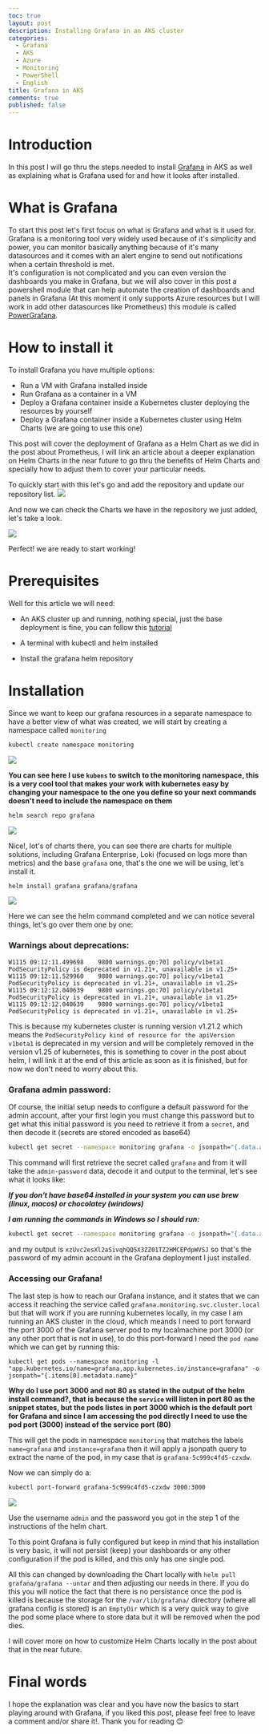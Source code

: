 ```yaml
---
toc: true
layout: post
description: Installing Grafana in an AKS cluster
categories:
  - Grafana
  - AKS
  - Azure
  - Monitoring
  - PowerShell
  - English
title: Grafana in AKS
comments: true
published: false
---
```


# Introduction

In this post I will go thru the steps needed to install [Grafana](https://grafana.com/) in AKS as well as explaining what is Grafana used for and how it looks after installed.

# What is Grafana

To start this post let's first focus on what is Grafana and what is it used for. Grafana is a monitoring tool very widely used because of it's simplicity and power, you can monitor basically anything because of it's many datasources and it comes with an alert engine to send out notifications when a certain threshold is met.  
It's configuration is not complicated and you can even version the dashboards you make in Grafana, but we will also cover in this post a powershell module that can help automate the creation of dashboards and panels in Grafana (At this moment it only supports Azure resources but I will work in add other datasources like Prometheus) this module is called [PowerGrafana](https://www.powershellgallery.com/packages/PowerGrafana/0.1.0).

# How to install it

To install Grafana you have multiple options:

 - Run a VM with Grafana installed inside
 - Run Grafana as a container in a VM
 - Deploy a Grafana container inside a Kubernetes cluster deploying the resources by yourself
 - Deploy a Grafana container inside a Kubernetes cluster using Helm Charts (we are going to use this one)

This post will cover the deployment of Grafana as a Helm Chart as we did in the post about Prometheus, I will link an article about a deeper explanation on Helm Charts in the near future to go thru the benefits of Helm Charts and specially how to adjust them to cover your particular needs.

To quickly start with this let's go and add the repository and update our repository list.
![](./Images/grafana/helm-repo-add.png)

And now we can check the Charts we have in the repository we just added, let's take a look.  

![](./Images/grafana/helm-search-repo.png)

Perfect! we are ready to start working!

# Prerequisites

Well for this article we will need:

- An AKS cluster up and running, nothing special, just the base deployment is fine, you can follow this [tutorial](https://docs.microsoft.com/en-us/azure/aks/kubernetes-walkthrough-portal)

- A terminal with kubectl and helm installed 

- Install the grafana helm repository

# Installation

Since we want to keep our grafana resources in a separate namespace to have a better view of what was created, we will start by creating a namespace called `monitoring`

```bash
kubectl create namespace monitoring
```
![](./Images/grafana/create-namespace.png)

**You can see here I use `kubens` to switch to the monitoring namespace, this is a very cool tool that makes your work with kubernetes easy by changing your namespace to the one you define so your next commands doesn't need to include the namespace on them**


```bash
helm search repo grafana
```

![](./Images/grafana/helm-search-repo-grafana.png)

Nice!, lot's of charts there, you can see there are charts for multiple solutions, including Grafana Enterprise, Loki (focused on logs more than metrics) and the base `grafana` one, that's the one we will be using, let's install it.

```bash
helm install grafana grafana/grafana
```

![](./Images/grafana/helm-install-grafana.png)

Here we can see the helm command completed and we can notice several things, let's go over them one by one:

### Warnings about deprecations:

```
W1115 09:12:11.499698    9800 warnings.go:70] policy/v1beta1 PodSecurityPolicy is deprecated in v1.21+, unavailable in v1.25+
W1115 09:12:11.529960    9800 warnings.go:70] policy/v1beta1 PodSecurityPolicy is deprecated in v1.21+, unavailable in v1.25+
W1115 09:12:12.040639    9800 warnings.go:70] policy/v1beta1 PodSecurityPolicy is deprecated in v1.21+, unavailable in v1.25+
W1115 09:12:12.040639    9800 warnings.go:70] policy/v1beta1 PodSecurityPolicy is deprecated in v1.21+, unavailable in v1.25+
```
This is because my kubernetes cluster is running version v1.21.2 which means the `PodSecurityPolicy kind of resource for the apiVersion v1beta1` is deprecated in my version and will be completely removed in the version v1.25 of kubernetes, this is something to cover in the post about helm, I will link it at the end of this article as soon as it is finished, but for now we don't need to worry about this.


### Grafana admin password:

Of course, the initial setup needs to configure a default password for the admin account, after your first login you must change this password but to get what this initial password is you need to retrieve it from a `secret`, and then decode it (secrets are stored encoded as base64)

```bash
kubectl get secret --namespace monitoring grafana -o jsonpath="{.data.admin-password}" | base64 --decode ; echo
```

This command will first retrieve the secret called `grafana` and from it will take the `admin-password` data, decode it and output to the terminal, let's see what it looks like:

***If you don't have base64 installed in your system you can use brew (linux, macos) or chocolatey (windows)***

***I am running the commands in Windows so I should run:***
```bash
kubectl get secret --namespace monitoring grafana -o jsonpath="{.data.admin-password}" | base64 -d
```
and my output is `xzUvc2esXl2aSivqhQQ5X3ZZ01TZ2HMCEPdpWVSJ` so that's the password of my admin account in the Grafana deployment I just installed.

### Accessing our Grafana!

The last step is how to reach our Grafana instance, and it states that we can access it reaching the service called `grafana.monitoring.svc.cluster.local` but that will work if you are running kubernetes locally, in my case I am running an AKS cluster in the cloud, which meands I need to port forward the port 3000 of the Grafana server pod to my localmachine port 3000 (or any other port that is not in use), to do this port-forward I need the `pod name` which we can get by running this:

`kubectl get pods --namespace monitoring -l "app.kubernetes.io/name=grafana,app.kubernetes.io/instance=grafana" -o jsonpath="{.items[0].metadata.name}"`

**Why do I use port 3000 and not 80 as stated in the output of the helm install command?, that is because the `service` will listen in port 80 as the snippet states, but the pods listes in port 3000 which is the default port for Grafana and since I am accessing the pod directly I need to use the pod port (3000) instead of the service port (80)**

This will get the pods in namespace `monitoring` that matches the labels `name=grafana` and `instance=grafana` then it will apply a jsonpath query to extract the name of the pod, in my case that is `grafana-5c999c4fd5-czxdw`.  

Now we can simply do a:  
```bash
kubectl port-forward grafana-5c999c4fd5-czxdw 3000:3000
```

![](./Images/grafana/grafana-login-1.png)

Use the username `admin` and the password you got in the step 1 of the instructions of the helm chart.

To this point Grafana is fully configured but keep in mind that his installation is very basic, it will not persist (keep) your dashboards or any other configuration if the pod is killed, and this only has one single pod.

All this can changed by downloading the Chart locally with `helm pull grafana/grafana --untar` and then adjusting our needs in there. If you do this you will notice the fact that there is no persistance once the pod is killed is because the storage for the `/var/lib/grafana/` directory (where all grafana config is stored) is an `EmptyDir` which is a very quick way to give the pod some place where to store data but it will be removed when the pod dies.

I will cover more on how to customize Helm Charts locally in the post about that in the near future.


# Final words

I hope the explanation was clear and you have now the basics to start playing around with Grafana, if you liked this post, please feel free to leave a comment and/or share it!. Thank you for reading :blush:
